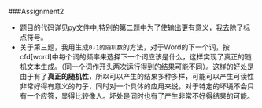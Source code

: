 ###Assignment2
- 题目的代码详见py文件中,特别的第二题中为了使输出更有意义，我去除了标点符号。
- 关于第三题，我用生成`0-1的随机数`的方法，对于Word的下一个词，按cfd[word]中每个词的频率来选择下一个词应该是什么，这样实现了真正的随机文本生成。（同一个词作开头两次运行得到的结果可能不同）。这样的好处是由于有了**真正的随机性**，所以可以产生的结果多种多样，可能可以产生可读性非常好得有意义的句子，同时对一个具体的应用来说，对于特定的坏境不会只有一个应答，显得比较像人。坏处是同时也有了产生非常不好得结果的可能。